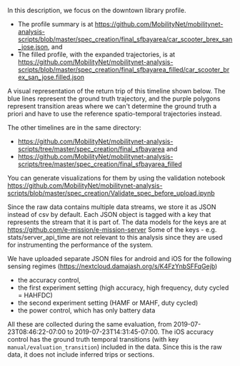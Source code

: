 In this description, we focus on the downtown library profile.
- The profile summary is at https://github.com/MobilityNet/mobilitynet-analysis-scripts/blob/master/spec_creation/final_sfbayarea/car_scooter_brex_san_jose.json, and
- The filled profile, with the expanded trajectories, is at https://github.com/MobilityNet/mobilitynet-analysis-scripts/blob/master/spec_creation/final_sfbayarea_filled/car_scooter_brex_san_jose.filled.json

A visual representation of the return trip of this timeline shown below.
The blue lines represent the ground truth trajectory, and the purple polygons represent transition areas where we can't determine the ground truth a priori and have to use the reference spatio-temporal trajectories instead.

The other timelines are in the same directory:
- https://github.com/MobilityNet/mobilitynet-analysis-scripts/tree/master/spec_creation/final_sfbayarea
and
- https://github.com/MobilityNet/mobilitynet-analysis-scripts/tree/master/spec_creation/final_sfbayarea_filled

You can generate visualizations for them by using the validation notebook
https://github.com/MobilityNet/mobilitynet-analysis-scripts/blob/master/spec_creation/Validate_spec_before_upload.ipynb

Since the raw data contains multiple data streams, we store it as JSON instead of csv by default. Each JSON object is tagged with a key that represents the stream that it is part of.
The data models for the keys are at https://github.com/e-mission/e-mission-server
Some of the keys - e.g. stats/server_api_time are not relevant to this analysis since they are used for instrumenting the performance of the system.

We have uploaded separate JSON files for android and iOS for the following sensing regimes (https://nextcloud.damajash.org/s/K4FzYnbSFFqGejb)
- the accuracy control,
- the first experiment setting (high accuracy, high frequency, duty cycled = HAHFDC)
- the second experiment setting (HAMF or MAHF, duty cycled)
- the power control, which has only battery data

All these are collected during the same evaluation, from 2019-07-23T08:46:22-07:00 to 2019-07-23T14:31:45-07:00.
The iOS accuracy control has the ground truth temporal transitions (with key `manual/evaluation_transition`) included in the data.
Since this is the raw data, it does not include inferred trips or sections.



